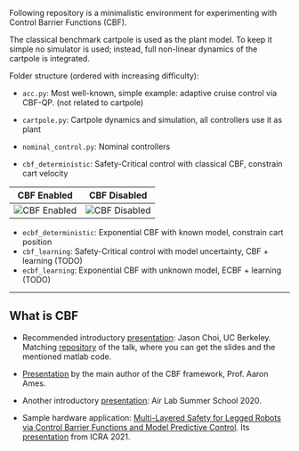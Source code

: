 Following repository is a minimalistic environment for experimenting with 
Control Barrier Functions (CBF).

The classical benchmark cartpole is used as the plant model. To keep it simple
no simulator is used; instead, full non-linear dynamics of the cartpole is integrated.

Folder structure (ordered with increasing difficulty):

* `acc.py`: Most well-known, simple example: adaptive cruise control via CBF-QP. (not related to cartpole)

* `cartpole.py`: Cartpole dynamics and simulation, all controllers use it as plant
* `nominal_control.py`: Nominal controllers
* `cbf_deterministic`: Safety-Critical control with classical CBF, constrain cart velocity

|  CBF Enabled             |  CBF Disabled            |
|--------------------------|--------------------------|
| ![CBF Enabled](https://github.com/Berk-Tosun/cbf-cartpole/blob/master/doc/cbf_cartpole_on.gif) | ![CBF Disabled](https://github.com/Berk-Tosun/cbf-cartpole/blob/master/doc/cbf_cartpole_off.gif) |

* `ecbf_deterministic`: Exponential CBF with known model, constrain cart position
* `cbf_learning`: Safety-Critical control with model uncertainty, CBF + learning (TODO)
* `ecbf_learning`: Exponential CBF with unknown model, ECBF + learning (TODO)

---

## What is CBF

* Recommended introductory [presentation](https://youtu.be/_Tkn_Hzo4AA): Jason Choi, UC Berkeley. Matching [repository](https://github.com/HybridRobotics/CBF-CLF-Helper) of the talk, where you can get the slides and the mentioned matlab code.

* [Presentation](https://youtu.be/ZC3T_P_8xpE) by the main author of the CBF framework, Prof. Aaron Ames.

* Another introductory [presentation](https://youtu.be/vmRl8swiEyc): Air Lab Summer School 2020.

* Sample hardware application: [Multi-Layered Safety for Legged Robots via Control Barrier Functions and Model Predictive Control](http://dx.doi.org/10.13140/RG.2.2.17776.89605). Its [presentation](https://youtu.be/xZqapQU2k84) from ICRA 2021.
